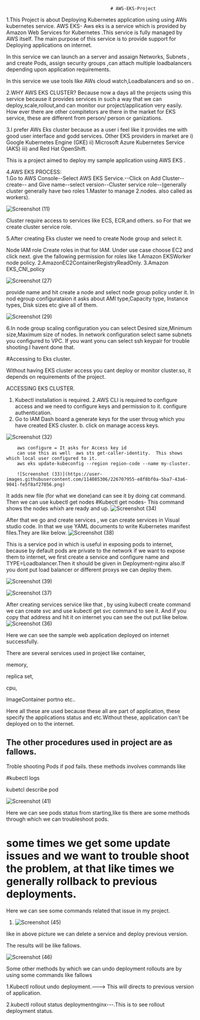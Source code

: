                                            # AWS-EKS-Project

                   

1.This Project is about Deploying Kubernetes application using using AWs kubernetes service.
AWS EKS- Aws eks is a service which is provided by Amazon Web Services for Kubernetes .This service is fully managed by AWS itself. The main        purpose of this service is to provide support for Deploying applications on internet.

In this service we can launch an a server and assaign Networks, Subnets , and create Pods, assign security groups ,can attach multiple              loadbalancers depending upon application requirements.

 In this service we use tools like AWs cloud watch,Loadbalancers and so on .

2.WHY AWS EKS CLUSTER?
     Because now a days all the projects using this service because it provides services in such a  way that we can deploy,scale,rollout,and            can monitor our project/application very easily. How  ever there are other compitetors are there in the market for EKS service, these              are  different from person/ person or ganizations.

3.I prefer AWs Eks cluster because as a user i feel like it provides me with good user interface and godd services. Other EKS providers in              market are i) Google Kubernetes Engine (GKE)
                  ii) Microsoft Azure Kubernetes Service (AKS)
                 iii)  and Red Hat OpenShift.

 This is a project aimed to deploy my sample application using AWS EKS .


4.AWS EKS PROCESS:     
  1.Go to AWS Console--Select AWS EKS Service.--Click on Add Cluster--     create-- and Give name--select version--Cluster service role--(generally    cluster generally have  two roles 1.Master to manage 
                                  2.nodes. also called as workers).
                                  
![Screenshot (11)](https://user-images.githubusercontent.com/114085306/226707192-69ab60bd-b9ae-4a56-b1cc-1b3d49ad6546.png)

 Cluster require access to services like ECS, ECR,and others. so For that we create cluster service role.

5.After creating Eks cluster we need to create Node group and select it.

Node IAM role 
Create roles in that for IAM.
 Under use case choose EC2 and click next. 
give the fallowing permission for roles like 1.Amazon EKSWorker node policy.
                                             2.AmazonEC2ContainerRegistryReadOnly.
                                             3.Amazon EKS_CNI_policy

![Screenshot (27)](https://user-images.githubusercontent.com/114085306/226707347-176285b8-f19f-4cee-9e14-98bfc0571560.png)

 provide name and hit create a node and select node group policy under it.
 In nod egroup configurataion it asks about AMI type,Capacity type, Instance types, Disk sizes etc give all of them.

![Screenshot (29)](https://user-images.githubusercontent.com/114085306/226707566-62645e44-9714-49f7-9bec-55c6b61bff70.png)

6.In node group scaling configuration you can select Desired size,Minimum size,Maximum size of nodes.
 In network configuration select same subnets you configured to VPC.
  If you want yonu can select ssh keypair for trouble shooting.I havent done that.


#Accessing to Eks cluster.

Without having EKS cluster access you cant deploy or monitor cluster.so, it depends on requirements of the project.

ACCESSING EKS CLUSTER.
  1.  Kubectl installation is required.
  2.AWS CLI is required to configure access and we need to configure keys and permission to it.
      configure authentication.
  3. Go to IAM Dash board
         a.generate keys for the user throug which you have created  EKS cluster.
         b. click on manage access keys.

![Screenshot (32)](https://user-images.githubusercontent.com/114085306/226707851-0a88cb99-8b49-44b1-acbe-e00dd1fed925.png)

        aws configure = It asks for Access key id
        can use this as well  aws sts get-caller-identity.  This shows which local user configured to it.
        aws eks update-kubeconfig --region region-code --name my-cluster.
        
        ![Screenshot (33)](https://user-images.githubusercontent.com/114085306/226707955-e8f8bf0a-5ba7-43a6-9041-fe5f8af27056.png)

It adds new file (for what we done)and can see it by doing cat command.
Then we can use kubectl get nodes
#Kubectl get nodes- This command shows the nodes whixh are ready and up.
![Screenshot (34)](https://user-images.githubusercontent.com/114085306/226708064-4183f119-095a-48e8-8115-0a6186518059.png)

After that we go and create services , we can create services in Visual studio code. 
In that we use YAML documents to write Kubernetes manifest files.They are like below.
![Screenshot (38)](https://user-images.githubusercontent.com/114085306/226709739-36ab98b6-18b4-4b7b-830d-f7795472ab38.png)
 
This is a service pod in which is useful in exposing pods to internet, because by default pods are private to the network if we want to expose them to internet, we first create a service and configure name and TYPE=Loadbalancer.Then it should be given in Deployment-nginx also.If you dont put load balancer or different proxys we can deploy them.


![Screenshot (39)](https://user-images.githubusercontent.com/114085306/226710645-88b336a3-e823-4de4-bc6c-e23d1e9655fc.png)


![Screenshot (37)](https://user-images.githubusercontent.com/114085306/226709134-8265da13-a0a5-49e1-a85f-6ee4737de10e.png)

After creating services service like that , by using kubectl create command we can create svc and use kubectl get svc command to see it.
And if you copy that address and hit it on internet you can see the out put like below.
![Screenshot (36)](https://user-images.githubusercontent.com/114085306/226711430-93ac93a9-0cf0-4c4d-8f32-1ff18f58ddaa.png)

Here we can see the sample web application deployed on internet successfully.

There are several services used in project like
container,

memory,

replica set,

cpu,

ImageContainer portno etc..

Here all these are used because these all are part of application, these specify the applications status and etc.Without these, application can't be deployed on to the internet.

## The other procedures used in project are as fallows.

Troble shooting Pods if pod fails.
these methods involves commands like       

#kubectl logs <pod-name>
  
kubetcl describe pod<pod name>
  
  ![Screenshot (41)](https://user-images.githubusercontent.com/114085306/226715309-ac68200d-d064-46da-966e-d19026922780.png)

  Here we can see pods status from starting,like tis there are some methods through which we can troubleshoot pods.
  
 # some times we get some update issues and we want to trouble shoot the problem, at that like times we generally rollback to previous deployments.
  
Here we can see some commands related that issue in my project.  
  
1.  ![Screenshot (45)](https://user-images.githubusercontent.com/114085306/226718848-7bf1a1bd-8ae0-4ee6-90a0-51141d99ecf8.png)

like in above picture we can delete a service and deploy previous version.
  
The results will be like fallows.
  
  ![Screenshot (46)](https://user-images.githubusercontent.com/114085306/226719207-6fc98a89-e1dd-4669-81e6-acc648983b76.png)
  
  
 Some other methods by which we can undo deployment rollouts are by using some commands like fallows
  
1.Kubectl rollout undo deployment.---> This will directs to previous version of application.
  
2.kubectl rollout status deploymentnginx---.This is to see rollout deployment status.
  
  




